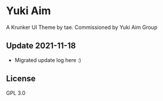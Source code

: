 # Yuki Aim
A Krunker UI Theme by tae. 
Commissioned by Yuki Aim Group

## Update 2021-11-18

- Migrated update log here :)

## License

GPL 3.0

